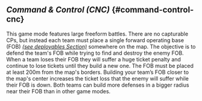 ## _Command &amp; Control (CNC)_ {#command-control-cnc}

This game mode features large freeform battles. There are no capturable CPs, but instead each team must place a single forward operating base (FOB) [_(see deployables Section)_](../the_squad_leader/deployable_structures.md) somewhere on the map. The objective is to defend the team&#039;s FOB while trying to find and destroy the enemy FOB. When a team loses their FOB they will suffer a huge ticket penalty and continue to lose tickets until they build a new one. The FOB must be placed at least 200m from the map&#039;s borders. Building your team’s FOB closer to the map&#039;s center increases the ticket loss that the enemy will suffer while their FOB is down. Both teams can build more defenses in a bigger radius near their FOB than in other game modes.
